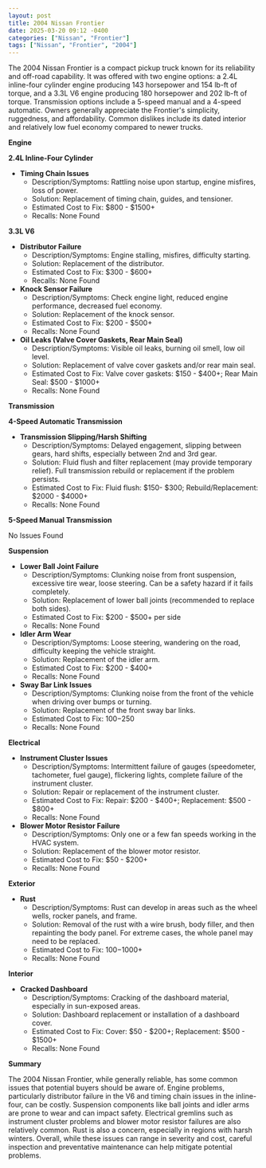 ```yaml
---
layout: post
title: 2004 Nissan Frontier
date: 2025-03-20 09:12 -0400
categories: ["Nissan", "Frontier"]
tags: ["Nissan", "Frontier", "2004"]
---
```

The 2004 Nissan Frontier is a compact pickup truck known for its reliability and off-road capability. It was offered with two engine options: a 2.4L inline-four cylinder engine producing 143 horsepower and 154 lb-ft of torque, and a 3.3L V6 engine producing 180 horsepower and 202 lb-ft of torque. Transmission options include a 5-speed manual and a 4-speed automatic. Owners generally appreciate the Frontier's simplicity, ruggedness, and affordability. Common dislikes include its dated interior and relatively low fuel economy compared to newer trucks.

**Engine**

**2.4L Inline-Four Cylinder**

*   **Timing Chain Issues**
    *   Description/Symptoms: Rattling noise upon startup, engine misfires, loss of power.
    *   Solution: Replacement of timing chain, guides, and tensioner.
    *   Estimated Cost to Fix: $800 - $1500+
    *   Recalls: None Found

**3.3L V6**

*   **Distributor Failure**
    *   Description/Symptoms: Engine stalling, misfires, difficulty starting.
    *   Solution: Replacement of the distributor.
    *   Estimated Cost to Fix: $300 - $600+
    *   Recalls: None Found
*   **Knock Sensor Failure**
    *   Description/Symptoms: Check engine light, reduced engine performance, decreased fuel economy.
    *   Solution: Replacement of the knock sensor.
    *   Estimated Cost to Fix: $200 - $500+
    *   Recalls: None Found
*   **Oil Leaks (Valve Cover Gaskets, Rear Main Seal)**
    *   Description/Symptoms: Visible oil leaks, burning oil smell, low oil level.
    *   Solution: Replacement of valve cover gaskets and/or rear main seal.
    *   Estimated Cost to Fix: Valve cover gaskets: $150 - $400+; Rear Main Seal: $500 - $1000+
    *   Recalls: None Found

**Transmission**

**4-Speed Automatic Transmission**

*   **Transmission Slipping/Harsh Shifting**
    *   Description/Symptoms: Delayed engagement, slipping between gears, hard shifts, especially between 2nd and 3rd gear.
    *   Solution: Fluid flush and filter replacement (may provide temporary relief). Full transmission rebuild or replacement if the problem persists.
    *   Estimated Cost to Fix: Fluid flush: $150- $300; Rebuild/Replacement: $2000 - $4000+
    *   Recalls: None Found

**5-Speed Manual Transmission**

No Issues Found

**Suspension**

*   **Lower Ball Joint Failure**
    *   Description/Symptoms: Clunking noise from front suspension, excessive tire wear, loose steering. Can be a safety hazard if it fails completely.
    *   Solution: Replacement of lower ball joints (recommended to replace both sides).
    *   Estimated Cost to Fix: $200 - $500+ per side
    *   Recalls: None Found
*   **Idler Arm Wear**
    *   Description/Symptoms: Loose steering, wandering on the road, difficulty keeping the vehicle straight.
    *   Solution: Replacement of the idler arm.
    *   Estimated Cost to Fix: $200 - $400+
    *   Recalls: None Found
*   **Sway Bar Link Issues**
    * Description/Symptoms: Clunking noise from the front of the vehicle when driving over bumps or turning.
    * Solution: Replacement of the front sway bar links.
    * Estimated Cost to Fix: $100-$250
    * Recalls: None Found

**Electrical**

*   **Instrument Cluster Issues**
    *   Description/Symptoms: Intermittent failure of gauges (speedometer, tachometer, fuel gauge), flickering lights, complete failure of the instrument cluster.
    *   Solution: Repair or replacement of the instrument cluster.
    *   Estimated Cost to Fix: Repair: $200 - $400+; Replacement: $500 - $800+
    *   Recalls: None Found
*   **Blower Motor Resistor Failure**
    *   Description/Symptoms: Only one or a few fan speeds working in the HVAC system.
    *   Solution: Replacement of the blower motor resistor.
    *   Estimated Cost to Fix: $50 - $200+
    *   Recalls: None Found

**Exterior**

*   **Rust**
    *   Description/Symptoms: Rust can develop in areas such as the wheel wells, rocker panels, and frame.
    *   Solution: Removal of the rust with a wire brush, body filler, and then repainting the body panel. For extreme cases, the whole panel may need to be replaced.
    *   Estimated Cost to Fix: $100-$1000+
    *   Recalls: None Found

**Interior**

*   **Cracked Dashboard**
    *   Description/Symptoms: Cracking of the dashboard material, especially in sun-exposed areas.
    *   Solution: Dashboard replacement or installation of a dashboard cover.
    *   Estimated Cost to Fix: Cover: $50 - $200+; Replacement: $500 - $1500+
    *   Recalls: None Found

**Summary**

The 2004 Nissan Frontier, while generally reliable, has some common issues that potential buyers should be aware of. Engine problems, particularly distributor failure in the V6 and timing chain issues in the inline-four, can be costly. Suspension components like ball joints and idler arms are prone to wear and can impact safety. Electrical gremlins such as instrument cluster problems and blower motor resistor failures are also relatively common. Rust is also a concern, especially in regions with harsh winters. Overall, while these issues can range in severity and cost, careful inspection and preventative maintenance can help mitigate potential problems.

